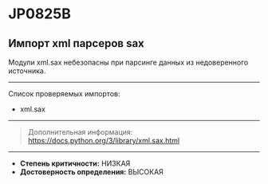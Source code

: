 # JP0825B
## Импорт xml парсеров sax
Модули xml.sax небезопасны при парсинге данных из недоверенного источника.


---
Список проверяемых импортов:

* xml.sax

---
> Дополнительная информация:
> <https://docs.python.org/3/library/xml.sax.html>
---
* __Степень критичности:__ НИЗКАЯ
* __Достоверность определения:__ ВЫСОКАЯ